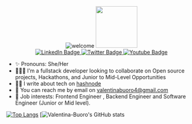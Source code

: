
  <div align="center" >
  <img src="https://readme-typing-svg.demolab.com?font=Fira+Code&weight=600&pause=1000&color=F7511D&random=false&width=435&height=55&lines=Hi+%F0%9F%91%8B%F0%9F%8F%BC%2C+I'm+Valentina+B+(queen-x-vee)" alt='welcome'/>
</div.

<div id="header" align="center">
  <img src="https://media.giphy.com/media/paTz7UZbPfTZFRYnnB/giphy.gif" width='110'/>
</div>


<div id="badges" align="center">
  <a href="https://www.linkedin.com/in/valentina-buoro/">
    <img src="https://img.shields.io/badge/LinkedIn-blue?style=for-the-badge&logo=linkedin&logoColor=white" alt="LinkedIn Badge"/>
  </a> 
  <a href="https://twitter.com/valentinaBuoro">
    <img src="https://img.shields.io/badge/Twitter-blue?style=for-the-badge&logo=twitter&logoColor=white" alt="Twitter Badge"/>
  </a>
  <a href="https://valentinabuoro.hashnode.dev/">
    <img src="https://img.shields.io/badge/Hashnode_Blog-orange?style=for-the-badge&logo=hashnode&logoColor=white" alt="Youtube Badge"/>
  </a>
</div>



- ✨ Pronouns: She/Her
- 👩🏽‍💻 I’m a fullstack developer looking to collaborate on Open source projects, Hackathons, and Junior to Mid-Level Opportunities
- ✍🏻 I write about tech on <a href="https://valentinabuoro.hashnode.dev/"> hashnode </a>
- 📧 You can reach me by email on valentinabuoro4@gmail.com 
- 💼 Job interests: Frontend Engineer , Backend Engineer and Software Engineer (Junior or Mid level).





[![Top Langs](https://github-readme-stats.vercel.app/api/top-langs/?username=valentina-buoro&layout=compact&theme=vision-friendly-dark)](https://github.com/valentina-buoro/github-readme-stats)
[![Valentina-Buoro's GitHub stats](https://github-readme-stats.vercel.app/api?username=valentina-buoro&show_icons=true&theme=radical)

<!--
**queen-x-vee/queen-x-vee** is a ✨ _special_ ✨ repository because its `README.md` (this file) appears on your GitHub profile.
[Queen-x-vee's GitHub stats](https://github-readme-stats.vercel.app/api?username=queen-x-vee&show_icons=true&theme=radical)
Here are some ideas to get you started:

- 🔭 I’m currently working on ...
- 🌱 I’m currently learning ...
- 👯 I’m looking to collaborate on ...
- 🤔 I’m looking for help with ...
- 💬 Ask me about ...
- 📫 How to reach me: ...
- 😄 Pronouns: ...
- ⚡ Fun fact: ...
-->

